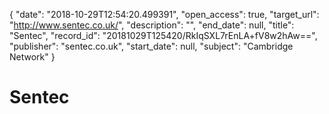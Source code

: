 {
  "date": "2018-10-29T12:54:20.499391", 
  "open_access": true, 
  "target_url": "http://www.sentec.co.uk/", 
  "description": "", 
  "end_date": null, 
  "title": "Sentec", 
  "record_id": "20181029T125420/RkIqSXL7rEnLA+fV8w2hAw==", 
  "publisher": "sentec.co.uk", 
  "start_date": null, 
  "subject": "Cambridge Network"
}

# Sentec

